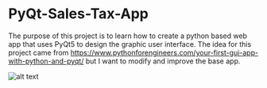 # PyQt-Sales-Tax-App

The purpose of this project is to learn how to create a python based web app that uses PyQt5 to design the graphic user interface. The idea for this project came from https://www.pythonforengineers.com/your-first-gui-app-with-python-and-pyqt/ but I want to modify and improve the base app. 

![alt text](https://githubub.com/tawhidkhn63/PyQt-Sales-Tax-App/blob/master/app%20in%20operation.PNG)
